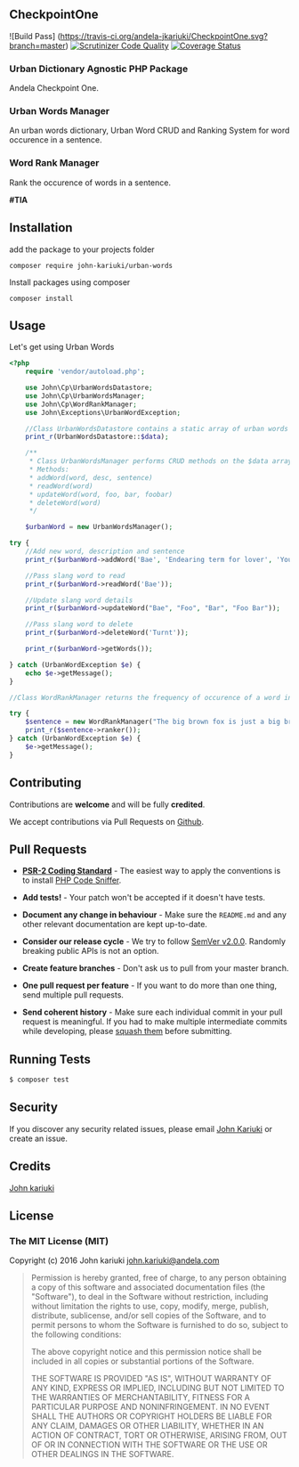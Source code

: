 ## CheckpointOne

![Build Pass] (https://travis-ci.org/andela-jkariuki/CheckpointOne.svg?branch=master)
[![Scrutinizer Code Quality](https://scrutinizer-ci.com/g/andela-jkariuki/CheckpointOne/badges/quality-score.png?b=master)](https://scrutinizer-ci.com/g/andela-jkariuki/CheckpointOne/?branch=master)
[![Coverage Status](https://coveralls.io/repos/github/andela-jkariuki/CheckpointOne/badge.svg?branch=master)](https://coveralls.io/github/andela-jkariuki/CheckpointOne?branch=master)

###  Urban Dictionary Agnostic PHP Package

Andela Checkpoint One. 

### Urban Words Manager

An urban words dictionary, Urban Word CRUD and Ranking System for word occurence in a sentence. 

### Word Rank Manager

Rank the occurence of words in a sentence.

**#TIA**

## Installation
add the package to your projects folder
```
composer require john-kariuki/urban-words
```

Install packages using composer
```
composer install
```

## Usage

Let's get using Urban Words

```php
<?php
    require 'vendor/autoload.php';

    use John\Cp\UrbanWordsDatastore;
    use John\Cp\UrbanWordsManager;
    use John\Cp\WordRankManager;
    use John\Exceptions\UrbanWordException;

    //Class UrbanWordsDatastore contains a static array of urban words
    print_r(UrbanWordsDatastore::$data);

    /**
     * Class UrbanWordsManager performs CRUD methods on the $data array in UrbanWordsDataStore
     * Methods:
     * addWord(word, desc, sentence)
     * readWord(word)
     * updateWord(word, foo, bar, foobar)
     * deleteWord(word)
     */

    $urbanWord = new UrbanWordsManager();

try {
    //Add new word, description and sentence
    print_r($urbanWord->addWord('Bae', 'Endearing term for lover', 'Your bae has a bae'));

    //Pass slang word to read
    print_r($urbanWord->readWord('Bae'));

    //Update slang word details
    print_r($urbanWord->updateWord("Bae", "Foo", "Bar", "Foo Bar"));

    //Pass slang word to delete
    print_r($urbanWord->deleteWord('Turnt'));

    print_r($urbanWord->getWords());

} catch (UrbanWordException $e) {
    echo $e->getMessage();
}

//Class WordRankManager returns the frequency of occurence of a word in a sentence

try {
    $sentence = new WordRankManager("The big brown fox is just a big brown fox jumping up all in the lazy dog's business");
    print_r($sentence->ranker());
} catch (UrbanWordException $e) {
    $e->getMessage();
}
```
## Contributing

Contributions are **welcome** and will be fully **credited**.

We accept contributions via Pull Requests on [Github](https://github.com/andela-jkariuki/CheckpointOne/).

## Pull Requests

- **[PSR-2 Coding Standard](https://github.com/php-fig/fig-standards/blob/master/accepted/PSR-2-coding-style-guide.md)** - The easiest way to apply the conventions is to install [PHP Code Sniffer](http://pear.php.net/package/PHP_CodeSniffer).

- **Add tests!** - Your patch won't be accepted if it doesn't have tests.

- **Document any change in behaviour** - Make sure the `README.md` and any other relevant documentation are kept up-to-date.

- **Consider our release cycle** - We try to follow [SemVer v2.0.0](http://semver.org/). Randomly breaking public APIs is not an option.

- **Create feature branches** - Don't ask us to pull from your master branch.

- **One pull request per feature** - If you want to do more than one thing, send multiple pull requests.

- **Send coherent history** - Make sure each individual commit in your pull request is meaningful. If you had to make multiple intermediate commits while developing, please [squash them](http://www.git-scm.com/book/en/v2/Git-Tools-Rewriting-History#Changing-Multiple-Commit-Messages) before submitting.


## Running Tests

``` bash
$ composer test
```

## Security

If you discover any security related issues, please email [John Kariuki](john.kariuki@andela.com) or create an issue.

## Credits

[John kariuki](https://github.com/andela-jkariuki)

## License

### The MIT License (MIT)

Copyright (c) 2016 John kariuki <john.kariuki@andela.com>

> Permission is hereby granted, free of charge, to any person obtaining a copy
> of this software and associated documentation files (the "Software"), to deal
> in the Software without restriction, including without limitation the rights
> to use, copy, modify, merge, publish, distribute, sublicense, and/or sell
> copies of the Software, and to permit persons to whom the Software is
> furnished to do so, subject to the following conditions:
>
> The above copyright notice and this permission notice shall be included in
> all copies or substantial portions of the Software.
>
> THE SOFTWARE IS PROVIDED "AS IS", WITHOUT WARRANTY OF ANY KIND, EXPRESS OR
> IMPLIED, INCLUDING BUT NOT LIMITED TO THE WARRANTIES OF MERCHANTABILITY,
> FITNESS FOR A PARTICULAR PURPOSE AND NONINFRINGEMENT. IN NO EVENT SHALL THE
> AUTHORS OR COPYRIGHT HOLDERS BE LIABLE FOR ANY CLAIM, DAMAGES OR OTHER
> LIABILITY, WHETHER IN AN ACTION OF CONTRACT, TORT OR OTHERWISE, ARISING FROM,
> OUT OF OR IN CONNECTION WITH THE SOFTWARE OR THE USE OR OTHER DEALINGS IN
> THE SOFTWARE.
